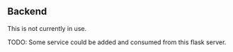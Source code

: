 ## Backend

This is not currently in use.

TODO: Some service could be added and consumed from this flask server.